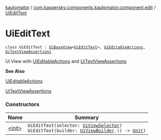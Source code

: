 [kautomator](../../index.md) / [com.kaspersky.components.kautomator.component.edit](../index.md) / [UiEditText](./index.md)

# UiEditText

`class UiEditText : `[`UiBaseView`](../../com.kaspersky.components.kautomator.component.common.views/-ui-base-view/index.md)`<`[`UiEditText`](./index.md)`>, `[`UiEditableActions`](../-ui-editable-actions/index.md)`, `[`UiTextViewAssertions`](../../com.kaspersky.components.kautomator.component.text/-ui-text-view-assertions/index.md)

Ui View with [UiEditableActions](../-ui-editable-actions/index.md) and [UiTextViewAssertions](../../com.kaspersky.components.kautomator.component.text/-ui-text-view-assertions/index.md)

**See Also**

[UiEditableActions](../-ui-editable-actions/index.md)

[UiTextViewAssertions](../../com.kaspersky.components.kautomator.component.text/-ui-text-view-assertions/index.md)

### Constructors

| Name | Summary |
|---|---|
| [&lt;init&gt;](-init-.md) | `UiEditText(selector: `[`UiViewSelector`](../../com.kaspersky.components.kautomator.component.common.builders/-ui-view-selector/index.md)`)`<br>`UiEditText(builder: `[`UiViewBuilder`](../../com.kaspersky.components.kautomator.component.common.builders/-ui-view-builder/index.md)`.() -> `[`Unit`](https://kotlinlang.org/api/latest/jvm/stdlib/kotlin/-unit/index.html)`)` |
